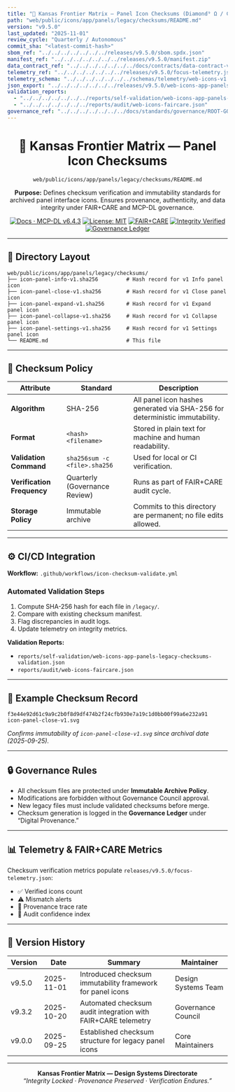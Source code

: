 ```yaml
---
title: "🔐 Kansas Frontier Matrix — Panel Icon Checksums (Diamond⁹ Ω / Crown∞Ω Ultimate Certified)"
path: "web/public/icons/app/panels/legacy/checksums/README.md"
version: "v9.5.0"
last_updated: "2025-11-01"
review_cycle: "Quarterly / Autonomous"
commit_sha: "<latest-commit-hash>"
sbom_ref: "../../../../../../../releases/v9.5.0/sbom.spdx.json"
manifest_ref: "../../../../../../../releases/v9.5.0/manifest.zip"
data_contract_ref: "../../../../../../../docs/contracts/data-contract-v3.json"
telemetry_ref: "../../../../../../../releases/v9.5.0/focus-telemetry.json"
telemetry_schema: "../../../../../../../schemas/telemetry/web-icons-v1.json"
json_export: "../../../../../../../releases/v9.5.0/web-icons-app-panels-legacy-checksums.meta.json"
validation_reports:
  - "../../../../../../../reports/self-validation/web-icons-app-panels-legacy-checksums-validation.json"
  - "../../../../../../../reports/audit/web-icons-faircare.json"
governance_ref: "../../../../../../../docs/standards/governance/ROOT-GOVERNANCE.md"
---
```


<div align="center">

# 🔐 Kansas Frontier Matrix — **Panel Icon Checksums**
`web/public/icons/app/panels/legacy/checksums/README.md`

**Purpose:** Defines checksum verification and immutability standards for archived panel interface icons. Ensures provenance, authenticity, and data integrity under FAIR+CARE and MCP-DL governance.

[![Docs · MCP-DL v6.4.3](https://img.shields.io/badge/Docs-MCP--DL%20v6.4.3-blue)](../../../../../../../docs/standards/markdown_rules.md)
[![License: MIT](https://img.shields.io/badge/License-MIT-green)](../../../../../../../LICENSE)
[![FAIR+CARE](https://img.shields.io/badge/FAIR%2BCARE-Compliant-orange)](../../../../../../../docs/standards/governance/ROOT-GOVERNANCE.md)
[![Integrity Verified](https://img.shields.io/badge/Integrity-Verified-critical)](../../../../../../../reports/audit/web-icons-faircare.json)
[![Governance Ledger](https://img.shields.io/badge/Governance-Ledger-Active-purple)](../../../../../../../docs/standards/governance/LEDGER.md)

</div>

---

## 📁 Directory Layout

```
web/public/icons/app/panels/legacy/checksums/
├── icon-panel-info-v1.sha256         # Hash record for v1 Info panel icon
├── icon-panel-close-v1.sha256        # Hash record for v1 Close panel icon
├── icon-panel-expand-v1.sha256       # Hash record for v1 Expand panel icon
├── icon-panel-collapse-v1.sha256     # Hash record for v1 Collapse panel icon
├── icon-panel-settings-v1.sha256     # Hash record for v1 Settings panel icon
└── README.md                         # This file
```

---

## 🧩 Checksum Policy

| Attribute | Standard | Description |
|------------|-----------|-------------|
| **Algorithm** | SHA-256 | All panel icon hashes generated via SHA-256 for deterministic immutability. |
| **Format** | `<hash>  <filename>` | Stored in plain text for machine and human readability. |
| **Validation Command** | `sha256sum -c <file>.sha256` | Used for local or CI verification. |
| **Verification Frequency** | Quarterly (Governance Review) | Runs as part of FAIR+CARE audit cycle. |
| **Storage Policy** | Immutable archive | Commits to this directory are permanent; no file edits allowed. |

---

## ⚙️ CI/CD Integration

**Workflow:** `.github/workflows/icon-checksum-validate.yml`

### Automated Validation Steps
1. Compute SHA-256 hash for each file in `/legacy/`.  
2. Compare with existing checksum manifest.  
3. Flag discrepancies in audit logs.  
4. Update telemetry on integrity metrics.  

**Validation Reports:**
- `reports/self-validation/web-icons-app-panels-legacy-checksums-validation.json`  
- `reports/audit/web-icons-faircare.json`

---

## 🧾 Example Checksum Record

```text
f3e44e92d61c9a9c2b0f8d9df474b2f24cfb930e7a19c1d0bb00f99a6e232a91  icon-panel-close-v1.svg
```

*Confirms immutability of `icon-panel-close-v1.svg` since archival date (2025-09-25).*

---

## 🔒 Governance Rules

- All checksum files are protected under **Immutable Archive Policy**.  
- Modifications are forbidden without Governance Council approval.  
- New legacy files must include validated checksums before merge.  
- Checksum generation is logged in the **Governance Ledger** under “Digital Provenance.”

---

## 📊 Telemetry & FAIR+CARE Metrics

Checksum verification metrics populate `releases/v9.5.0/focus-telemetry.json`:
- ✅ Verified icons count  
- ⚠️ Mismatch alerts  
- 📜 Provenance trace rate  
- 🧾 Audit confidence index  

---

## 🧾 Version History

| Version | Date | Summary | Maintainer |
|----------|------|----------|-------------|
| v9.5.0 | 2025-11-01 | Introduced checksum immutability framework for panel icons | Design Systems Team |
| v9.3.2 | 2025-10-20 | Automated checksum audit integration with FAIR+CARE telemetry | Governance Council |
| v9.0.0 | 2025-09-25 | Established checksum structure for legacy panel icons | Core Maintainers |

---

<div align="center">

**Kansas Frontier Matrix — Design Systems Directorate**  
*“Integrity Locked · Provenance Preserved · Verification Endures.”*

</div>

